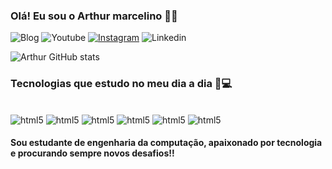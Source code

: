 ### Olá! Eu sou o Arthur marcelino 👋🏽

![Blog](https://img.shields.io/website-up-down-green-red/http/cv.lbesson.qc.to.svg)
![Youtube](https://img.shields.io/badge/YouTube-FF0000?style=for-the-badge&logo=youtube&logoColor=white)
[![Instagram](https://img.shields.io/badge/Instagram-E4405F?style=for-the-badge&logo=instagram&logoColor=white)](https://www.instagram.com/_arthurmarcelino/)
![Linkedin](https://img.shields.io/badge/LinkedIn-0077B5?style=for-the-badge&logo=linkedin&logoColor=white)

![Arthur GitHub stats](https://github-readme-stats.vercel.app/api?username=arthurecomp&show_icons=true&theme=dracula)

### Tecnologias que estudo no meu dia a dia 📖💻

<div style="display: inline_block"><br/>
    <img aling="center" alt="html5" src="https://img.shields.io/badge/HTML5-E34F26?style=for-the-badge&logo=html5&logoColor=white" />
    <img aling="center" alt="html5" src="https://img.shields.io/badge/TypeScript-007ACC?style=for-the-badge&logo=typescript&logoColor=white" />
    <img aling="center" alt="html5" src="https://img.shields.io/badge/React-20232A?style=for-the-badge&logo=react&logoColor=61DAFB" />
    <img aling="center" alt="html5" src="https://img.shields.io/badge/Node.js-43853D?style=for-the-badge&logo=node.js&logoColor=white" />
    <img aling="center" alt="html5" src="https://img.shields.io/badge/Tailwind_CSS-38B2AC?style=for-the-badge&logo=tailwind-css&logoColor=white" />
    <img aling="center" alt="html5" src="https://img.shields.io/badge/Python-3776AB?style=for-the-badge&logo=python&logoColor=white" />
</div>

#### Sou estudante de engenharia da computação, apaixonado por tecnologia e procurando sempre novos desafios!!




#

